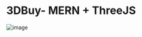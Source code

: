 # 3DBuy- MERN + ThreeJS 
![image](https://user-images.githubusercontent.com/72025253/172533240-b04f8058-184d-42d4-87c8-ec8a8bbca398.png)
